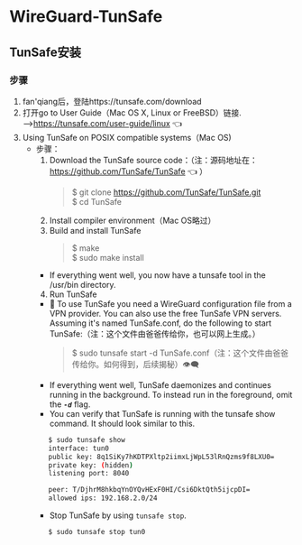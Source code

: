 # WireGuard-TunSafe
## TunSafe安装
### 步骤
   1. fan'qiang后，登陆https://tunsafe.com/download
   2. 打开go to User Guide（Mac OS X, Linux or FreeBSD）链接.  
      -->https://tunsafe.com/user-guide/linux :point_left:	
   3. Using TunSafe on POSIX compatible systems（Mac OS)
      * 步骤：
         1. Download the TunSafe source code：（注：源码地址在： https://github.com/TunSafe/TunSafe :point_left:	）
            >$ git clone https://github.com/TunSafe/TunSafe.git<br>
            >$ cd TunSafe
         2. Install compiler environment（Mac OS略过）
         3. Build and install TunSafe
            >$ make<br>
            >$ sudo make install
         - If everything went well, you now have a tunsafe tool in the /usr/bin directory.
         4. Run TunSafe
         - :triangular_flag_on_post: To use TunSafe you need a WireGuard configuration file from a VPN provider. You can also use the free TunSafe VPN servers. Assuming it's named TunSafe.conf, do the following to start TunSafe:（注：这个文件由爸爸传给你，也可以网上生成。）
            >$ sudo tunsafe start -d TunSafe.conf（注：这个文件由爸爸传给你。如何得到，后续揭秘）:eye_speech_bubble:
         - If everything went well, TunSafe daemonizes and continues running in the background. To instead run in the foreground, omit the ***`-d`*** flag.
         - You can verify that TunSafe is running with the tunsafe show command. It should look similar to this.
         ```bash
            $ sudo tunsafe show
            interface: tun0
            public key: 8q1SiKy7hKDTPXltp2iimxLjWpL53lRnQzms9f8LXU0=
            private key: (hidden)
            listening port: 8040

            peer: T/DjhrM8hkbqYnOYQvHExF0HI/Csi6DktQth5ijcpDI=
            allowed ips: 192.168.2.0/24
         ```
         - Stop TunSafe by using `tunsafe stop`.<br>
         ```bash
            $ sudo tunsafe stop tun0
         ```
